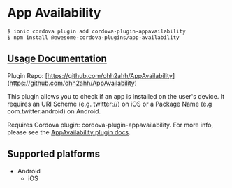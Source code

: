 # App Availability

```
$ ionic cordova plugin add cordova-plugin-appavailability
$ npm install @awesome-cordova-plugins/app-availability
```

## [Usage Documentation](https://danielsogl.gitbook.io/awesome-cordova-plugins/plugins/app-availability/)

Plugin Repo: [https://github.com/ohh2ahh/AppAvailability](https://github.com/ohh2ahh/AppAvailability)

This plugin allows you to check if an app is installed on the user's device. It requires an URI Scheme (e.g. twitter://) on iOS or a Package Name (e.g com.twitter.android) on Android.

Requires Cordova plugin: cordova-plugin-appavailability. For more info, please see the [AppAvailability plugin docs](https://github.com/ohh2ahh/AppAvailability).

## Supported platforms

- Android
  - iOS
  



